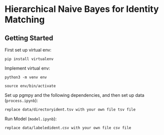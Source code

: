 # Hierarchical Naive Bayes for Identity Matching

## Getting Started

First set up virtual env:
```
pip install virtualenv
```
Implement virtual env:
```
python3 -m venv env
```
```
source env/bin/activate
```
Set up pgmpy and the following dependencies, and then set up data (`process.ipynb`):
```
replace data/directoryident.tsv with your own file tsv file
```
Run Model (`model.ipynb`):
```
replace data/labeledident.csv with your own file csv file
```
